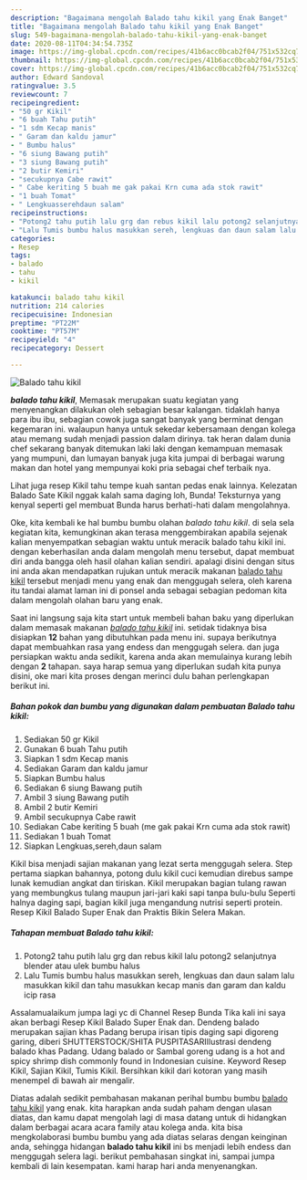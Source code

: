 ```yaml
---
description: "Bagaimana mengolah Balado tahu kikil yang Enak Banget"
title: "Bagaimana mengolah Balado tahu kikil yang Enak Banget"
slug: 549-bagaimana-mengolah-balado-tahu-kikil-yang-enak-banget
date: 2020-08-11T04:34:54.735Z
image: https://img-global.cpcdn.com/recipes/41b6acc0bcab2f04/751x532cq70/balado-tahu-kikil-foto-resep-utama.jpg
thumbnail: https://img-global.cpcdn.com/recipes/41b6acc0bcab2f04/751x532cq70/balado-tahu-kikil-foto-resep-utama.jpg
cover: https://img-global.cpcdn.com/recipes/41b6acc0bcab2f04/751x532cq70/balado-tahu-kikil-foto-resep-utama.jpg
author: Edward Sandoval
ratingvalue: 3.5
reviewcount: 7
recipeingredient:
- "50 gr Kikil"
- "6 buah Tahu putih"
- "1 sdm Kecap manis"
- " Garam dan kaldu jamur"
- " Bumbu halus"
- "6 siung Bawang putih"
- "3 siung Bawang putih"
- "2 butir Kemiri"
- "secukupnya Cabe rawit"
- " Cabe keriting 5 buah me gak pakai Krn cuma ada stok rawit"
- "1 buah Tomat"
- " Lengkuasserehdaun salam"
recipeinstructions:
- "Potong2 tahu putih lalu grg dan rebus kikil lalu potong2 selanjutnya blender atau ulek bumbu halus"
- "Lalu Tumis bumbu halus masukkan sereh, lengkuas dan daun salam lalu masukkan kikil dan tahu masukkan kecap manis dan garam dan kaldu icip rasa"
categories:
- Resep
tags:
- balado
- tahu
- kikil

katakunci: balado tahu kikil 
nutrition: 214 calories
recipecuisine: Indonesian
preptime: "PT22M"
cooktime: "PT57M"
recipeyield: "4"
recipecategory: Dessert

---
```



![Balado tahu kikil](https://img-global.cpcdn.com/recipes/41b6acc0bcab2f04/751x532cq70/balado-tahu-kikil-foto-resep-utama.jpg)

<b><i>balado tahu kikil</i></b>, Memasak merupakan suatu kegiatan yang menyenangkan dilakukan oleh sebagian besar kalangan. tidaklah hanya para ibu ibu, sebagian cowok juga sangat banyak yang berminat dengan kegemaran ini. walaupun hanya untuk sekedar kebersamaan dengan kolega atau memang sudah menjadi passion dalam dirinya. tak heran dalam dunia chef sekarang banyak ditemukan laki laki dengan kemampuan memasak yang mumpuni, dan lumayan banyak juga kita jumpai di berbagai warung makan dan hotel yang mempunyai koki pria sebagai chef terbaik nya.

Lihat juga resep Kikil tahu tempe kuah santan pedas enak lainnya. Kelezatan Balado Sate Kikil nggak kalah sama daging loh, Bunda! Teksturnya yang kenyal seperti gel membuat Bunda harus berhati-hati dalam mengolahnya.

Oke, kita kembali ke hal bumbu bumbu olahan <i>balado tahu kikil</i>. di sela sela kegiatan kita, kemungkinan akan terasa menggembirakan apabila sejenak kalian menyempatkan sebagian waktu untuk meracik balado tahu kikil ini. dengan keberhasilan anda dalam mengolah menu tersebut, dapat membuat diri anda bangga oleh hasil olahan kalian sendiri. apalagi disini dengan situs ini anda akan mendapatkan rujukan untuk meracik makanan <u>balado tahu kikil</u> tersebut menjadi menu yang enak dan menggugah selera, oleh karena itu tandai alamat laman ini di ponsel anda sebagai sebagian pedoman kita dalam mengolah olahan baru yang enak.


Saat ini langsung saja kita start untuk membeli bahan baku yang diperlukan dalam memasak makanan <u><i>balado tahu kikil</i></u> ini. setidak tidaknya bisa disiapkan <b>12</b> bahan yang dibutuhkan pada menu ini. supaya berikutnya dapat membuahkan rasa yang endess dan menggugah selera. dan juga persiapkan waktu anda sedikit, karena anda akan memulainya kurang lebih dengan <b>2</b> tahapan. saya harap semua yang diperlukan sudah kita punya disini, oke mari kita proses dengan merinci dulu bahan perlengkapan berikut ini.

<!--inarticleads1-->

##### Bahan pokok dan bumbu yang digunakan dalam pembuatan Balado tahu kikil:

1. Sediakan 50 gr Kikil
1. Gunakan 6 buah Tahu putih
1. Siapkan 1 sdm Kecap manis
1. Sediakan  Garam dan kaldu jamur
1. Siapkan  Bumbu halus
1. Sediakan 6 siung Bawang putih
1. Ambil 3 siung Bawang putih
1. Ambil 2 butir Kemiri
1. Ambil secukupnya Cabe rawit
1. Sediakan  Cabe keriting 5 buah (me gak pakai Krn cuma ada stok rawit)
1. Sediakan 1 buah Tomat
1. Siapkan  Lengkuas,sereh,daun salam


Kikil bisa menjadi sajian makanan yang lezat serta menggugah selera. Step pertama siapkan bahannya, potong dulu kikil cuci kemudian direbus sampe lunak kemudian angkat dan tiriskan. Kikil merupakan bagian tulang rawan yang membungkus tulang maupun jari-jari kaki sapi tanpa bulu-bulu Seperti halnya daging sapi, bagian kikil juga mengandung nutrisi seperti protein. Resep Kikil Balado Super Enak dan Praktis Bikin Selera Makan. 

<!--inarticleads2-->

##### Tahapan membuat Balado tahu kikil:

1. Potong2 tahu putih lalu grg dan rebus kikil lalu potong2 selanjutnya blender atau ulek bumbu halus
1. Lalu Tumis bumbu halus masukkan sereh, lengkuas dan daun salam lalu masukkan kikil dan tahu masukkan kecap manis dan garam dan kaldu icip rasa


Assalamualaikum jumpa lagi yc di Channel Resep Bunda Tika kali ini saya akan berbagi Resep Kikil Balado Super Enak dan. Dendeng balado merupakan sajian khas Padang berupa irisan tipis daging sapi digoreng garing, diberi SHUTTERSTOCK/SHITA PUSPITASARIIlustrasi dendeng balado khas Padang. Udang balado or Sambal goreng udang is a hot and spicy shrimp dish commonly found in Indonesian cuisine. Keyword Resep Kikil, Sajian Kikil, Tumis Kikil. Bersihkan kikil dari kotoran yang masih menempel di bawah air mengalir. 

Diatas adalah sedikit pembahasan makanan perihal bumbu bumbu <u>balado tahu kikil</u> yang enak. kita harapkan anda sudah paham dengan ulasan diatas, dan kamu dapat mengolah lagi di masa datang untuk di hidangkan dalam berbagai acara acara family atau kolega anda. kita bisa mengkolaborasi bumbu bumbu yang ada diatas selaras dengan keinginan anda, sehingga hidangan <b>balado tahu kikil</b> ini bs menjadi lebih endess dan menggugah selera lagi. berikut pembahasan singkat ini, sampai jumpa kembali di lain kesempatan. kami harap hari anda menyenangkan.
